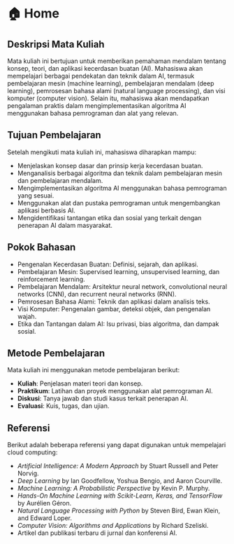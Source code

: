 # 🏠 Home

## Deskripsi Mata Kuliah

Mata kuliah ini bertujuan untuk memberikan pemahaman mendalam tentang konsep, teori, dan aplikasi kecerdasan buatan (AI). Mahasiswa akan mempelajari berbagai pendekatan dan teknik dalam AI, termasuk pembelajaran mesin (machine learning), pembelajaran mendalam (deep learning), pemrosesan bahasa alami (natural language processing), dan visi komputer (computer vision). Selain itu, mahasiswa akan mendapatkan pengalaman praktis dalam mengimplementasikan algoritma AI menggunakan bahasa pemrograman dan alat yang relevan.

## Tujuan Pembelajaran

Setelah mengikuti mata kuliah ini, mahasiswa diharapkan mampu:

* Menjelaskan konsep dasar dan prinsip kerja kecerdasan buatan.
* Menganalisis berbagai algoritma dan teknik dalam pembelajaran mesin dan pembelajaran mendalam.
* Mengimplementasikan algoritma AI menggunakan bahasa pemrograman yang sesuai.
* Menggunakan alat dan pustaka pemrograman untuk mengembangkan aplikasi berbasis AI.
* Mengidentifikasi tantangan etika dan sosial yang terkait dengan penerapan AI dalam masyarakat.

## Pokok Bahasan

* Pengenalan Kecerdasan Buatan: Definisi, sejarah, dan aplikasi.
* Pembelajaran Mesin: Supervised learning, unsupervised learning, dan reinforcement learning.
* Pembelajaran Mendalam: Arsitektur neural network, convolutional neural networks (CNN), dan recurrent neural networks (RNN).
* Pemrosesan Bahasa Alami: Teknik dan aplikasi dalam analisis teks.
* Visi Komputer: Pengenalan gambar, deteksi objek, dan pengenalan wajah.
* Etika dan Tantangan dalam AI: Isu privasi, bias algoritma, dan dampak sosial.

## Metode Pembelajaran

Mata kuliah ini menggunakan metode pembelajaran berikut:

* **Kuliah**: Penjelasan materi teori dan konsep.
* **Praktikum**: Latihan dan proyek menggunakan alat pemrograman AI.
* **Diskusi**: Tanya jawab dan studi kasus terkait penerapan AI.
* **Evaluasi**: Kuis, tugas, dan ujian.

## Referensi

Berikut adalah beberapa referensi yang dapat digunakan untuk mempelajari cloud computing:

* _Artificial Intelligence: A Modern Approach_ by Stuart Russell and Peter Norvig.
* _Deep Learning_ by Ian Goodfellow, Yoshua Bengio, and Aaron Courville.
* _Machine Learning: A Probabilistic Perspective_ by Kevin P. Murphy.
* _Hands-On Machine Learning with Scikit-Learn, Keras, and TensorFlow_ by Aurélien Géron.
* _Natural Language Processing with Python_ by Steven Bird, Ewan Klein, and Edward Loper.
* _Computer Vision: Algorithms and Applications_ by Richard Szeliski.
* Artikel dan publikasi terbaru di jurnal dan konferensi AI.
